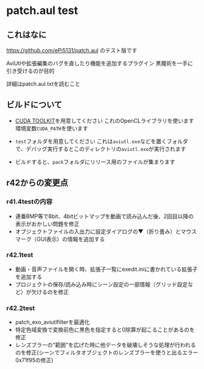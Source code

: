 # patch.aul test
## これはなに
https://github.com/ePi5131/patch.aul のテスト版です

AviUtlや拡張編集のバグを直したり機能を追加するプラグイン
黒魔術を一手に引き受けるのが目的

詳細はpatch.aul.txtを読むこと

## ビルドについて

- [CUDA TOOLKIT](https://developer.nvidia.com/cuda-toolkit)を用意してください
 これのOpenCLライブラリを使います 環境変数`CUDA_PATH`を使います

-  `test`フォルダを用意してください
 これは`aviutl.exe`などを置くフォルダで、デバッグ実行するとこのディレクトリの`aviutl.exe`が実行されます

- ビルドすると、`pack`フォルダにリリース用のファイルが集まります

## r42からの変更点
### r41.4testの内容
- 連番BMP等で8bit、4bitビットマップを動画で読み込んだ後、2回目以降の表示がおかしい問題を修正
- オブジェクトファイルの入出力に設定ダイアログの▼（折り畳み）とマウスマーク（GUI表示）の情報を追加する

### r42.1test
- 動画・音声ファイルを開く時、拡張子一覧にexedit.iniに書かれている拡張子を追加する
- プロジェクトの保存/読み込み時にシーン設定の一部情報（グリッド設定など）が欠けるのを修正

### r42.2test
- patch_exo_aviutlfilterを最適化
- 特定色域変換で変換前色に黒色を指定すると0除算が起こることがあるのを修正
- レンズブラーの"範囲"を広げた時に他データを破壊しそうな処理が行われるのを修正(シーンでフィルタオブジェクトのレンズブラーを使うと出るエラー0x71f95の修正)

